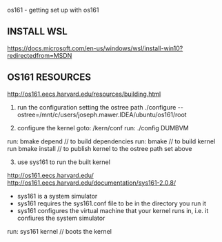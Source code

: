 os161 - getting set up with os161

## INSTALL WSL
https://docs.microsoft.com/en-us/windows/wsl/install-win10?redirectedfrom=MSDN

## OS161 RESOURCES
http://os161.eecs.harvard.edu/resources/building.html

1) run the configuration setting the ostree path
./configure --ostree=/mnt/c/users/joseph.mawer.IDEA/ubuntu/os161/root


2) configure the kernel
goto: /kern/conf
run:  ./config DUMBVM

run: bmake depend	// to build dependencies
run: bmake			// to build kernel
run  bmake install	// to publish kernel to the ostree path set above



3) use sys161 to run the built kernel
  
  http://os161.eecs.harvard.edu/
  http://os161.eecs.harvard.edu/documentation/sys161-2.0.8/

- sys161 is a system simulator
- sys161 requires the sys161.conf file to be in the directory you run it
- sys161 configures the virtual machine that your kernel runs in, i.e. it
confiures the system simulator

run: sys161 kernel	// boots the kernel
